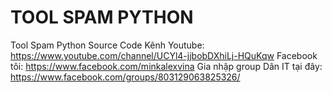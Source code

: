 # TOOL SPAM PYTHON
Tool Spam Python Source Code
Kênh Youtube: https://www.youtube.com/channel/UCYl4-jjbobDXhiLj-HQuKqw
Facebook tôi: https://www.facebook.com/minkalexvina
Gia nhập group Dân IT tại đây: https://www.facebook.com/groups/803129063825326/

